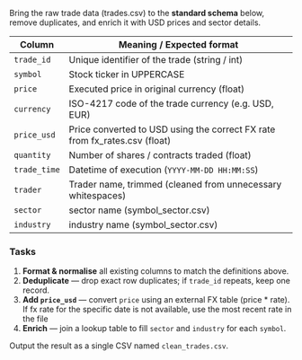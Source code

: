 Bring the raw trade data (trades.csv) to the **standard schema** below, remove duplicates, and enrich it with USD prices and sector details.

| Column          | Meaning / Expected format                                                  |
|-----------------|----------------------------------------------------------------------------|
| `trade_id`      | Unique identifier of the trade (string / int)                              |
| `symbol`        | Stock ticker in UPPERCASE                                                  |
| `price`         | Executed price in original currency (float)                                |
| `currency`      | ISO-4217 code of the trade currency (e.g. USD, EUR)                        |
| `price_usd`     | Price converted to USD using the correct FX rate from fx_rates.csv (float) |
| `quantity`      | Number of shares / contracts traded (float)                                |
| `trade_time`    | Datetime of execution (`YYYY-MM-DD HH:MM:SS`)                         |
| `trader`        | Trader name, trimmed (cleaned from unnecessary whitespaces)                |
| `sector`        | sector name (symbol_sector.csv)                                            |
| `industry`      | industry name  (symbol_sector.csv)                                         |

### Tasks

1. **Format & normalise** all existing columns to match the definitions above.  
2. **Deduplicate** — drop exact row duplicates; if `trade_id` repeats, keep one record.  
3. **Add `price_usd`** — convert `price` using an external FX table (price * rate). If fx rate for the specific date is not available, use the most recent rate in the file
4. **Enrich** — join a lookup table to fill `sector` and `industry` for each `symbol`.

Output the result as a single CSV named `clean_trades.csv`.